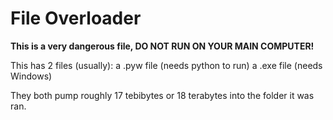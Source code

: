 # File Overloader

**This is a very dangerous file, DO NOT RUN ON YOUR MAIN COMPUTER!**

This has 2 files (usually):
a .pyw file (needs python to run)
a .exe file (needs Windows)

They both pump roughly 17 tebibytes or 18 terabytes into the folder it was ran.
